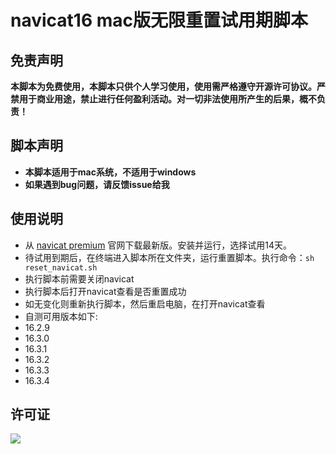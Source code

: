 # navicat16 mac版无限重置试用期脚本

## 免责声明

**本脚本为免费使用，本脚本只供个人学习使用，使用需严格遵守开源许可协议。严禁用于商业用途，禁止进行任何盈利活动。对一切非法使用所产生的后果，概不负责！**

## 脚本声明

- **本脚本适用于mac系统，不适用于windows**
- **如果遇到bug问题，请反馈issue给我**

## 使用说明

- 从 [navicat premium](https://www.navicat.com.cn/download/navicat-premium) 官网下载最新版。安装并运行，选择试用14天。
- 待试用到期后，在终端进入脚本所在文件夹，运行重置脚本。执行命令：`sh reset_navicat.sh`
- 执行脚本前需要关闭navicat
- 执行脚本后打开navicat查看是否重置成功
- 如无变化则重新执行脚本，然后重启电脑，在打开navicat查看
- 自测可用版本如下:
- 16.2.9
- 16.3.0
- 16.3.1
- 16.3.2
- 16.3.3
- 16.3.4


## 许可证

![](image/LGPL.svg)
